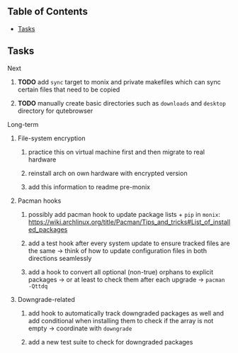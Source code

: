 ## Table of Contents
-   [Tasks](#tasks)

## Tasks

Next

1.  **TODO** add `sync` target to monix and private makefiles
    which can sync certain files that need to be copied

2.  **TODO** manually create basic directories such as
    `downloads` and `desktop` directory for qutebrowser

Long-term

1.  File-system encryption

    1.  practice this on virtual machine first and then migrate to real
        hardware

    2.  reinstall arch on own hardware with encrypted version

    3.  add this information to readme pre-monix

2.  Pacman hooks

    1.  possibly add pacman hook to update package lists + `pip` in
        `monix`:
        <https://wiki.archlinux.org/title/Pacman/Tips_and_tricks#List_of_installed_packages>

    2.  add a test hook after every system update to ensure tracked
        files are the same -\> think of how to update configuration
        files in both directions seamlessly

    3.  add a hook to convert all optional (non-true) orphans to
        explicit packages -\> or at least to check them after each
        upgrade -\> `pacman -Qttdq`

3.  Downgrade-related

    1.  add hook to automatically track downgraded packages as well and
        add conditional when installing them to check if the array is
        not empty -\> coordinate with `downgrade`

    2.  add a new test suite to check for downgraded packages

